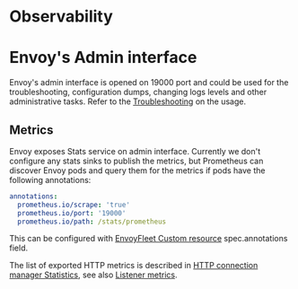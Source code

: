 # Observability

# Envoy's Admin interface

Envoy's admin interface is opened on 19000 port and could be used for the troubleshooting, configuration dumps, changing logs levels and other administrative tasks.
Refer to the [Troubleshooting](troubleshooting.md) on the usage.

## Metrics

Envoy exposes Stats service on admin interface.
Currently we don't configure any stats sinks to publish the metrics, but Prometheus can discover Envoy pods and query them for the metrics if pods have the following annotations:

```yaml
annotations:
  prometheus.io/scrape: 'true'
  prometheus.io/port: '19000'
  prometheus.io/path: /stats/prometheus
```

This can be configured with [EnvoyFleet Custom resource](customresources/envoyfleet.md) spec.annotations field.

The list of exported HTTP metrics is described in [HTTP connection manager Statistics](https://www.envoyproxy.io/docs/envoy/latest/configuration/http/http_conn_man/stats), see also
[Listener metrics](https://www.envoyproxy.io/docs/envoy/latest/configuration/listeners/stats).
